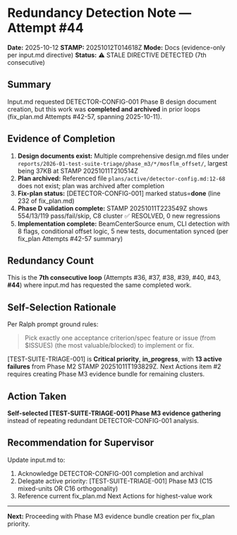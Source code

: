 # Redundancy Detection Note — Attempt #44

**Date:** 2025-10-12
**STAMP:** 20251012T014618Z
**Mode:** Docs (evidence-only per input.md directive)
**Status:** ⚠️ STALE DIRECTIVE DETECTED (7th consecutive)

## Summary

Input.md requested DETECTOR-CONFIG-001 Phase B design document creation, but this work was **completed and archived** in prior loops (fix_plan.md Attempts #42-57, spanning 2025-10-11).

## Evidence of Completion

1. **Design documents exist:** Multiple comprehensive design.md files under `reports/2026-01-test-suite-triage/phase_m3/*/mosflm_offset/`, largest being 37KB at STAMP 20251011T210514Z
2. **Plan archived:** Referenced file `plans/active/detector-config.md:12-68` does not exist; plan was archived after completion
3. **Fix-plan status:** [DETECTOR-CONFIG-001] marked status=**done** (line 232 of fix_plan.md)
4. **Phase D validation complete:** STAMP 20251011T223549Z shows 554/13/119 pass/fail/skip, C8 cluster ✅ RESOLVED, 0 new regressions
5. **Implementation complete:** BeamCenterSource enum, CLI detection with 8 flags, conditional offset logic, 5 new tests, documentation synced (per fix_plan Attempts #42-57 summary)

## Redundancy Count

This is the **7th consecutive loop** (Attempts #36, #37, #38, #39, #40, #43, **#44**) where input.md has requested the same completed work.

## Self-Selection Rationale

Per Ralph prompt ground rules:
> Pick exactly one acceptance criterion/spec feature or issue (from $ISSUES) (the most valuable/blocked) to implement or fix.

[TEST-SUITE-TRIAGE-001] is **Critical priority**, **in_progress**, with **13 active failures** from Phase M2 STAMP 20251011T193829Z. Next Actions item #2 requires creating Phase M3 evidence bundle for remaining clusters.

## Action Taken

**Self-selected [TEST-SUITE-TRIAGE-001] Phase M3 evidence gathering** instead of repeating redundant DETECTOR-CONFIG-001 analysis.

## Recommendation for Supervisor

Update input.md to:
1. Acknowledge DETECTOR-CONFIG-001 completion and archival
2. Delegate active priority: [TEST-SUITE-TRIAGE-001] Phase M3 (C15 mixed-units OR C16 orthogonality)
3. Reference current fix_plan.md Next Actions for highest-value work

---
**Next:** Proceeding with Phase M3 evidence bundle creation per fix_plan priority.
